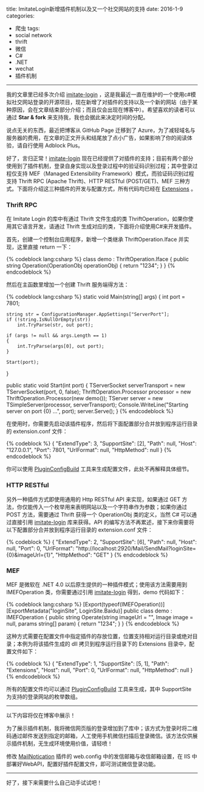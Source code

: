 title: ImitateLogin新增插件机制以及又一个社交网站的支持
date: 2016-1-9
categories: 
- 爬虫
tags:
- social network
- thrift
- 微信
- C#
- .NET
- wechat
- 插件机制

---

我的文章里已经多次介绍 [imitate-login](https://github.com/ziyunhx/imitate-login) ，这是我最近一直在维护的一个使用c#模拟社交网站登录的开源项目，现在新增了对插件的支持以及一个新的网站（由于某种原因，会在文章结束部分介绍；而且仅会出现在博客中）。希望喜欢的读者可以通过 **Star & fork** 来支持我，我也会据此来决定时间的分配。
 
 <!--more-->
 
说点无关的东西，最近把博客从 GitHub Page 迁移到了 Azure，为了减轻域名与服务器的费用，在文章的正文开头和结尾放了点小广告，如果影响了你的阅读体验，请自行使用 Adblock Plus。 

好了，言归正常！[imitate-login](https://github.com/ziyunhx/imitate-login) 现在已经提供了对插件的支持；目前有两个部分使用到了插件机制，登录自身实现以及登录过程中的验证码识别过程；其中登录过程仅支持 MEF（Managed Extensibility Framework）模式，而验证码识别过程支持 Thrift RPC (Apache Thrift)、HTTP RESTful (POST/GET)、MEF 三种方式。下面将介绍这三种插件的开发与配置方式，所有代码均已经在 [Extensions](https://github.com/ziyunhx/imitate-login/tree/master/Extensions) 。

### Thrift RPC ###

在 Imitate Login 的库中有通过 Thrift 文件生成的类 ThriftOperation，如果你使用其它语言开发，请通过 Thrift 生成对应的类，下面将介绍使用C#来开发插件。

首先，创建一个控制台应用程序，新增一个类继承 ThriftOperation.Iface 并实现，这里直接 return 一下：

{% codeblock lang:csharp %}
class demo : ThriftOperation.Iface
{
    public string Operation(OperationObj operationObj)
    {
        return "1234";
    }
}
{% endcodeblock %}

然后在主函数里增加一个创建 Thrift 服务端得方法：

{% codeblock lang:csharp %}
static void Main(string[] args)
{
    int port = 7801;

    string str = ConfigurationManager.AppSettings["ServerPort"];
    if (!string.IsNullOrEmpty(str))
        int.TryParse(str, out port);

    if (args != null && args.Length == 1)
    {
        int.TryParse(args[0], out port);
    }

    Start(port);
}

public static void Start(int port)
{
    TServerSocket serverTransport = new TServerSocket(port, 0, false);
    ThriftOperation.Processor processor = new ThriftOperation.Processor(new demo());
    TServer server = new TSimpleServer(processor, serverTransport);
    Console.WriteLine("Starting server on port {0} ...", port);
    server.Serve();
}
{% endcodeblock %}

在使用时，你需要先启动该插件程序，然后将下面配置部分合并放到程序运行目录的 extension.conf 文件：

{% codeblock %}
{
    "ExtendType": 3,
    "SupportSite": [2],
    "Path": null,
    "Host": "127.0.0.1",
    "Port": 7801,
    "UrlFormat": null,
    "HttpMethod": null
}
{% endcodeblock %}

你可以使用 [PluginConfigBuild](https://github.com/ziyunhx/imitate-login/tree/master/Tools/PluginConfigBuild) 工具来生成配置文件，此处不再解释具体细节。

### HTTP RESTful ###

另外一种插件方式即使用通用的 Http RESTful API 来实现，如果通过 GET 方法，你仅能传入一个枚举用来表明网站以及一个字符串作为参数；如果你通过 POST 方法，需要通过 Thrift 获得一个 OperationObj 类的定义，当然 C# 可以通过直接引用 [imitate-login](https://github.com/ziyunhx/imitate-login) 库来获得。API 的编写方法不再累述，接下来你需要将以下配置部分合并放到程序运行目录的 extension.conf 文件：

{% codeblock %}
{
    "ExtendType": 2,
    "SupportSite": [6],
    "Path": null,
    "Host": null,
    "Port": 0,
    "UrlFormat": "http://localhost:2920/Mail/SendMail?loginSite={0}&imageUrl={1}",
    "HttpMethod": "GET"
}
{% endcodeblock %}

### MEF ###

MEF 是微软在 .NET 4.0 以后原生提供的一种插件模式；使用该方法需要用到 IMEFOperation 类，你需要通过引用 [imitate-login](https://github.com/ziyunhx/imitate-login) 得到，demo 代码如下：

{% codeblock lang:csharp %}
[Export(typeof(IMEFOperation))]
[ExportMetadata("loginSite", LoginSite.Baidu)]
public class demo : IMEFOperation
{
    public string Operate(string imageUrl = "", Image image = null, params string[] param)
    {
        return "1234";
    }
}
{% endcodeblock %}

这种方式需要在配置文件中指定插件的存放位置，位置支持相对运行目录或绝对目录；本例为将该插件生成的 dll 拷贝到程序运行目录下的 Extensions 目录中，配置文件如下：

{% codeblock %}
{
    "ExtendType": 1,
    "SupportSite": [5, 1],
    "Path": "Extensions",
    "Host": null,
    "Port": 0,
    "UrlFormat": null,
    "HttpMethod": null
}
{% endcodeblock %}

所有的配置文件均可以通过 [PluginConfigBuild](https://github.com/ziyunhx/imitate-login/tree/master/Tools/PluginConfigBuild) 工具来生成，其中 SupportSite 为支持的登录网站的枚举数组。

----

以下内容将仅在博客中展示！


<script async src="//pagead2.googlesyndication.com/pagead/js/adsbygoogle.js"></script>
<!-- 博客正文广告 -->
<ins class="adsbygoogle"
     style="display:block"
     data-ad-client="ca-pub-6541442242935379"
     data-ad-slot="9453052931"
     data-ad-format="auto"></ins>
<script>
(adsbygoogle = window.adsbygoogle || []).push({});
</script>

为了展示插件机制，我将微信网页版的登录增加到了库中；该方式为登录时将二维码通过邮件发送到指定的邮箱，人工使用手机微信扫描后登录微信。该方法仅供展示插件机制，无生成环境使用价值，请轻喷！

修改 [MailNotication](https://github.com/ziyunhx/imitate-login/tree/master/Extensions/MailNotication) 插件的 web.config 中的发信邮箱与收信邮箱设置，在 IIS 中部署好WebAPI，配置好插件配置文件，即可测试微信登录功能。

----

好了，接下来需要什么自己动手试试吧！
